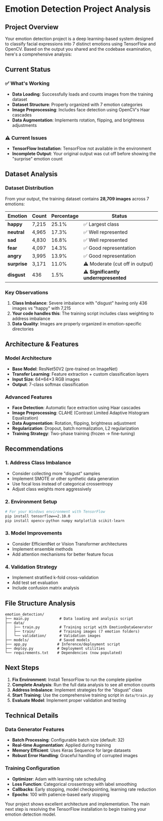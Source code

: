 # Emotion Detection Project Analysis

## Project Overview
Your emotion detection project is a deep learning-based system designed to classify facial expressions into 7 distinct emotions using TensorFlow and OpenCV. Based on the output you shared and the codebase examination, here's a comprehensive analysis:

## Current Status

### ✅ What's Working
- **Data Loading**: Successfully loads and counts images from the training dataset
- **Dataset Structure**: Properly organized with 7 emotion categories
- **Image Preprocessing**: Includes face detection using OpenCV's Haar cascades
- **Data Augmentation**: Implements rotation, flipping, and brightness adjustments

### ⚠️ Current Issues
- **TensorFlow Installation**: TensorFlow not available in the environment
- **Incomplete Output**: Your original output was cut off before showing the "surprise" emotion count

## Dataset Analysis

### Dataset Distribution
From your output, the training dataset contains **28,709 images** across 7 emotions:

| Emotion | Count | Percentage | Status |
|---------|--------|------------|--------|
| **happy** | 7,215 | 25.1% | ✅ Largest class |
| **neutral** | 4,965 | 17.3% | ✅ Well represented |
| **sad** | 4,830 | 16.8% | ✅ Well represented |
| **fear** | 4,097 | 14.3% | ✅ Good representation |
| **angry** | 3,995 | 13.9% | ✅ Good representation |
| **surprise** | 3,171 | 11.0% | ⚠️ Moderate (cut off in output) |
| **disgust** | 436 | 1.5% | ⚠️ **Significantly underrepresented** |

### Key Observations
1. **Class Imbalance**: Severe imbalance with "disgust" having only 436 images vs "happy" with 7,215
2. **Your code handles this**: The training script includes class weighting to address imbalance
3. **Data Quality**: Images are properly organized in emotion-specific directories

## Architecture & Features

### Model Architecture
- **Base Model**: ResNet50V2 (pre-trained on ImageNet)
- **Transfer Learning**: Feature extraction + custom classification layers
- **Input Size**: 64×64×3 RGB images
- **Output**: 7-class softmax classification

### Advanced Features
- **Face Detection**: Automatic face extraction using Haar cascades
- **Image Preprocessing**: CLAHE (Contrast Limited Adaptive Histogram Equalization)
- **Data Augmentation**: Rotation, flipping, brightness adjustment
- **Regularization**: Dropout, batch normalization, L2 regularization
- **Training Strategy**: Two-phase training (frozen → fine-tuning)

## Recommendations

### 1. Address Class Imbalance
- Consider collecting more "disgust" samples
- Implement SMOTE or other synthetic data generation
- Use focal loss instead of categorical crossentropy
- Adjust class weights more aggressively

### 2. Environment Setup
```bash
# For your Windows environment with TensorFlow
pip install tensorflow==2.10.0
pip install opencv-python numpy matplotlib scikit-learn
```

### 3. Model Improvements
- Consider EfficientNet or Vision Transformer architectures
- Implement ensemble methods
- Add attention mechanisms for better feature focus

### 4. Validation Strategy
- Implement stratified k-fold cross-validation
- Add test set evaluation
- Include confusion matrix analysis

## File Structure Analysis

```
emotion_detection/
├── main.py              # Data loading and analysis script
├── data/
│   ├── train.py         # Training script with EmotionDataGenerator
│   ├── train/           # Training images (7 emotion folders)
│   └── validation/      # Validation images
├── models/              # Saved models
├── app.py              # Inference/deployment script
├── deploy.py           # Deployment utilities
└── requirements.txt    # Dependencies (now populated)
```

## Next Steps

1. **Fix Environment**: Install TensorFlow to run the complete pipeline
2. **Complete Analysis**: Run the full data analysis to see all emotion counts
3. **Address Imbalance**: Implement strategies for the "disgust" class
4. **Start Training**: Use the comprehensive training script in `data/train.py`
5. **Evaluate Model**: Implement proper validation and testing

## Technical Details

### Data Generator Features
- **Batch Processing**: Configurable batch size (default: 32)
- **Real-time Augmentation**: Applied during training
- **Memory Efficient**: Uses Keras Sequence for large datasets
- **Robust Error Handling**: Graceful handling of corrupted images

### Training Configuration
- **Optimizer**: Adam with learning rate scheduling
- **Loss Function**: Categorical crossentropy with label smoothing
- **Callbacks**: Early stopping, model checkpointing, learning rate reduction
- **Epochs**: 100 with patience-based early stopping

Your project shows excellent architecture and implementation. The main next step is resolving the TensorFlow installation to begin training your emotion detection model.